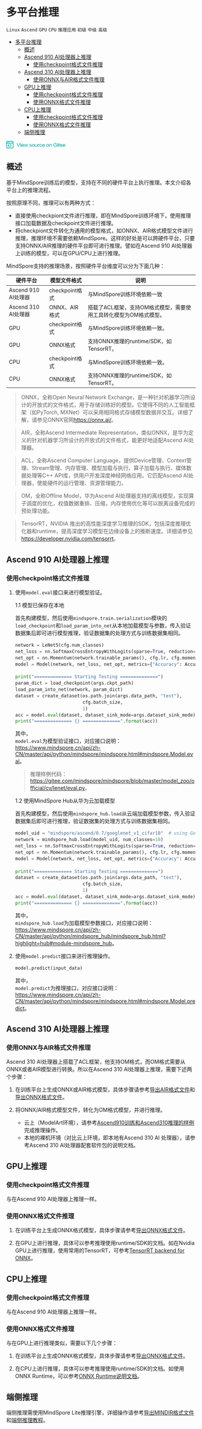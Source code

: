 # 多平台推理

 `Linux` `Ascend` `GPU` `CPU` `推理应用` `初级` `中级` `高级`

<!-- TOC -->

- [多平台推理](#多平台推理)
    - [概述](#概述)
    - [Ascend 910 AI处理器上推理](#ascend-910-ai处理器上推理)
        - [使用checkpoint格式文件推理](#使用checkpoint格式文件推理)
    - [Ascend 310 AI处理器上推理](#ascend-310-ai处理器上推理)
        - [使用ONNX与AIR格式文件推理](#使用onnx与air格式文件推理)
    - [GPU上推理](#gpu上推理)
        - [使用checkpoint格式文件推理](#使用checkpoint格式文件推理-1)
        - [使用ONNX格式文件推理](#使用onnx格式文件推理)
    - [CPU上推理](#cpu上推理)
        - [使用checkpoint格式文件推理](#使用checkpoint格式文件推理-2)
        - [使用ONNX格式文件推理](#使用onnx格式文件推理-1)
    - [端侧推理](#端侧推理)

<!-- /TOC -->

<a href="https://gitee.com/mindspore/docs/blob/master/tutorials/source_zh_cn/use/multi_platform_inference.md" target="_blank"><img src="../_static/logo_source.png"></a>

## 概述

基于MindSpore训练后的模型，支持在不同的硬件平台上执行推理。本文介绍各平台上的推理流程。

按照原理不同，推理可以有两种方式：
- 直接使用checkpiont文件进行推理，即在MindSpore训练环境下，使用推理接口加载数据及checkpoint文件进行推理。
- 将checkpiont文件转化为通用的模型格式，如ONNX、AIR格式模型文件进行推理，推理环境不需要依赖MindSpore。这样的好处是可以跨硬件平台，只要支持ONNX/AIR推理的硬件平台即可进行推理。譬如在Ascend 910 AI处理器上训练的模型，可以在GPU/CPU上进行推理。

MindSpore支持的推理场景，按照硬件平台维度可以分为下面几种：

硬件平台 | 模型文件格式 | 说明
--|--|--
Ascend 910 AI处理器 | checkpoint格式 | 与MindSpore训练环境依赖一致
Ascend 310 AI处理器 | ONNX、AIR格式 | 搭载了ACL框架，支持OM格式模型，需要使用工具转化模型为OM格式模型。
GPU | checkpoint格式 | 与MindSpore训练环境依赖一致。
GPU | ONNX格式 | 支持ONNX推理的runtime/SDK，如TensorRT。
CPU | checkpoint格式 | 与MindSpore训练环境依赖一致。
CPU | ONNX格式 | 支持ONNX推理的runtime/SDK，如TensorRT。

> ONNX，全称Open Neural Network Exchange，是一种针对机器学习所设计的开放式的文件格式，用于存储训练好的模型。它使得不同的人工智能框架（如PyTorch, MXNet）可以采用相同格式存储模型数据并交互。详细了解，请参见ONNX官网<https://onnx.ai/>。

> AIR，全称Ascend Intermediate Representation，类似ONNX，是华为定义的针对机器学习所设计的开放式的文件格式，能更好地适配Ascend AI处理器。

> ACL，全称Ascend Computer Language，提供Device管理、Context管理、Stream管理、内存管理、模型加载与执行、算子加载与执行、媒体数据处理等C++ API库，供用户开发深度神经网络应用。它匹配Ascend AI处理器，使能硬件的运行管理、资源管理能力。

> OM，全称Offline Model，华为Ascend AI处理器支持的离线模型，实现算子调度的优化，权值数据重排、压缩，内存使用优化等可以脱离设备完成的预处理功能。

> TensorRT，NVIDIA 推出的高性能深度学习推理的SDK，包括深度推理优化器和runtime，提高深度学习模型在边缘设备上的推断速度。详细请参见<https://developer.nvidia.com/tensorrt>。

## Ascend 910 AI处理器上推理

### 使用checkpoint格式文件推理

1. 使用`model.eval`接口来进行模型验证。                                  

   1.1 模型已保存在本地  

   首先构建模型，然后使用`mindspore.train.serialization`模块的`load_checkpoint`和`load_param_into_net`从本地加载模型与参数，传入验证数据集后即可进行模型推理，验证数据集的处理方式与训练数据集相同。
    ```python
    network = LeNet5(cfg.num_classes)
    net_loss = nn.SoftmaxCrossEntropyWithLogits(sparse=True, reduction="mean")
    net_opt = nn.Momentum(network.trainable_params(), cfg.lr, cfg.momentum)
    model = Model(network, net_loss, net_opt, metrics={"Accuracy": Accuracy()})

    print("============== Starting Testing ==============")
    param_dict = load_checkpoint(args.ckpt_path)
    load_param_into_net(network, param_dict)
    dataset = create_dataset(os.path.join(args.data_path, "test"),
                             cfg.batch_size,
                             1)
    acc = model.eval(dataset, dataset_sink_mode=args.dataset_sink_mode)
    print("============== {} ==============".format(acc))
    ```
    其中，  
    `model.eval`为模型验证接口，对应接口说明：<https://www.mindspore.cn/api/zh-CN/master/api/python/mindspore/mindspore.html#mindspore.Model.eval>。
    > 推理样例代码：<https://gitee.com/mindspore/mindspore/blob/master/model_zoo/official/cv/lenet/eval.py>。

   1.2 使用MindSpore Hub从华为云加载模型
    
   首先构建模型，然后使用`mindspore_hub.load`从云端加载模型参数，传入验证数据集后即可进行推理，验证数据集的处理方式与训练数据集相同。
    ```python
    model_uid = "mindspore/ascend/0.7/googlenet_v1_cifar10"  # using GoogleNet as an example.
    network = mindspore_hub.load(model_uid, num_classes=10)
    net_loss = nn.SoftmaxCrossEntropyWithLogits(sparse=True, reduction="mean")
    net_opt = nn.Momentum(network.trainable_params(), cfg.lr, cfg.momentum)
    model = Model(network, net_loss, net_opt, metrics={"Accuracy": Accuracy()})

    print("============== Starting Testing ==============")
    dataset = create_dataset(os.path.join(args.data_path, "test"),
                             cfg.batch_size,
                             1)
    acc = model.eval(dataset, dataset_sink_mode=args.dataset_sink_mode)
    print("============== {} ==============".format(acc))
    ``` 
    其中，  
    `mindspore_hub.load`为加载模型参数接口，对应接口说明：<https://www.mindspore.cn/api/zh-CN/master/api/python/mindspore_hub/mindspore_hub.html?highlight=hub#module-mindspore_hub>。
    
2. 使用`model.predict`接口来进行推理操作。
   ```python
   model.predict(input_data)
   ```
   其中，  
   `model.predict`为推理接口，对应接口说明：<https://www.mindspore.cn/api/zh-CN/master/api/python/mindspore/mindspore.html#mindspore.Model.predict>。

## Ascend 310 AI处理器上推理

### 使用ONNX与AIR格式文件推理

Ascend 310 AI处理器上搭载了ACL框架，他支持OM格式，而OM格式需要从ONNX或者AIR模型进行转换。所以在Ascend 310 AI处理器上推理，需要下述两个步骤：

1. 在训练平台上生成ONNX或AIR格式模型，具体步骤请参考[导出AIR格式文件](https://www.mindspore.cn/tutorial/zh-CN/master/use/saving_and_loading_model_parameters.html#air)和[导出ONNX格式文件](https://www.mindspore.cn/tutorial/zh-CN/master/use/saving_and_loading_model_parameters.html#onnx)。

2. 将ONNX/AIR格式模型文件，转化为OM格式模型，并进行推理。
   - 云上（ModelArt环境），请参考[Ascend910训练和Ascend310推理的样例](https://support.huaweicloud.com/bestpractice-modelarts/modelarts_10_0026.html)完成推理操作。
   - 本地的裸机环境（对比云上环境，即本地有Ascend 310 AI 处理器），请参考Ascend 310 AI处理器配套软件包的说明文档。

## GPU上推理

### 使用checkpoint格式文件推理

与在Ascend 910 AI处理器上推理一样。

### 使用ONNX格式文件推理

1. 在训练平台上生成ONNX格式模型，具体步骤请参考[导出ONNX格式文件](https://www.mindspore.cn/tutorial/zh-CN/master/use/saving_and_loading_model_parameters.html#onnx)。

2. 在GPU上进行推理，具体可以参考推理使用runtime/SDK的文档。如在Nvidia GPU上进行推理，使用常用的TensorRT，可参考[TensorRT backend for ONNX](https://github.com/onnx/onnx-tensorrt)。

## CPU上推理

### 使用checkpoint格式文件推理
与在Ascend 910 AI处理器上推理一样。

### 使用ONNX格式文件推理
与在GPU上进行推理类似，需要以下几个步骤：

1. 在训练平台上生成ONNX格式模型，具体步骤请参考[导出ONNX格式文件](https://www.mindspore.cn/tutorial/zh-CN/master/use/saving_and_loading_model_parameters.html#onnx)。

2. 在CPU上进行推理，具体可以参考推理使用runtime/SDK的文档。如使用ONNX Runtime，可以参考[ONNX Runtime说明文档](https://github.com/microsoft/onnxruntime)。

## 端侧推理

端侧推理需使用MindSpore Lite推理引擎，详细操作请参考[导出MINDIR格式文件](https://www.mindspore.cn/tutorial/zh-CN/master/use/saving_and_loading_model_parameters.html#mindir)和[端侧推理教程](https://www.mindspore.cn/lite)。
